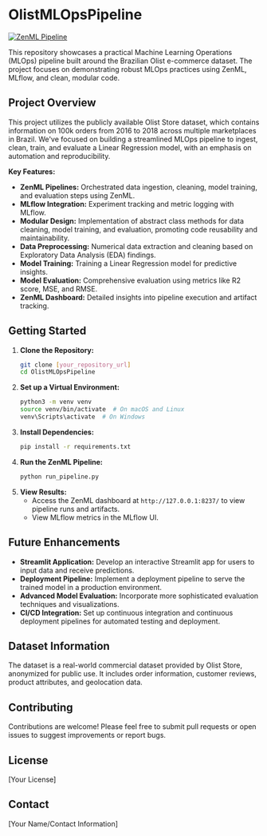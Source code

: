 # OlistMLOpsPipeline

[![ZenML Pipeline](link_to_your_zenml_pipeline_diagram_image.png)](link_to_your_zenml_dashboard)

This repository showcases a practical Machine Learning Operations (MLOps) pipeline built around the Brazilian Olist e-commerce dataset. The project focuses on demonstrating robust MLOps practices using ZenML, MLflow, and clean, modular code.

## Project Overview

This project utilizes the publicly available Olist Store dataset, which contains information on 100k orders from 2016 to 2018 across multiple marketplaces in Brazil. We've focused on building a streamlined MLOps pipeline to ingest, clean, train, and evaluate a Linear Regression model, with an emphasis on automation and reproducibility.

**Key Features:**

* **ZenML Pipelines:** Orchestrated data ingestion, cleaning, model training, and evaluation steps using ZenML.
* **MLflow Integration:** Experiment tracking and metric logging with MLflow.
* **Modular Design:** Implementation of abstract class methods for data cleaning, model training, and evaluation, promoting code reusability and maintainability.
* **Data Preprocessing:** Numerical data extraction and cleaning based on Exploratory Data Analysis (EDA) findings.
* **Model Training:** Training a Linear Regression model for predictive insights.
* **Model Evaluation:** Comprehensive evaluation using metrics like R2 score, MSE, and RMSE.
* **ZenML Dashboard:** Detailed insights into pipeline execution and artifact tracking.

## Getting Started

1.  **Clone the Repository:**
    ```bash
    git clone [your_repository_url]
    cd OlistMLOpsPipeline
    ```
2.  **Set up a Virtual Environment:**
    ```bash
    python3 -m venv venv
    source venv/bin/activate  # On macOS and Linux
    venv\Scripts\activate  # On Windows
    ```
3.  **Install Dependencies:**
    ```bash
    pip install -r requirements.txt
    ```
4.  **Run the ZenML Pipeline:**
    ```bash
    python run_pipeline.py
    ```
5.  **View Results:**
    * Access the ZenML dashboard at `http://127.0.0.1:8237/` to view pipeline runs and artifacts.
    * View MLflow metrics in the MLflow UI.

## Future Enhancements

* **Streamlit Application:** Develop an interactive Streamlit app for users to input data and receive predictions.
* **Deployment Pipeline:** Implement a deployment pipeline to serve the trained model in a production environment.
* **Advanced Model Evaluation:** Incorporate more sophisticated evaluation techniques and visualizations.
* **CI/CD Integration:** Set up continuous integration and continuous deployment pipelines for automated testing and deployment.

## Dataset Information

The dataset is a real-world commercial dataset provided by Olist Store, anonymized for public use. It includes order information, customer reviews, product attributes, and geolocation data.

## Contributing

Contributions are welcome! Please feel free to submit pull requests or open issues to suggest improvements or report bugs.

## License

[Your License]

## Contact

[Your Name/Contact Information]
